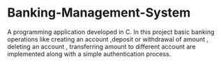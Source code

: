 # Banking-Management-System
A programming application developed in C. 
In this project basic banking operations like creating an account ,deposit or withdrawal of amount , deleting an account , transferring amount to different account are implemented along with a simple authentication process.
